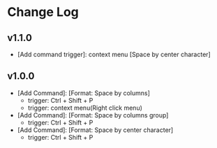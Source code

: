# Change Log

## v1.1.0
* [Add command trigger]: context menu [Space by center character]

## v1.0.0

* [Add Command]: [Format: Space by columns]
    - trigger: Ctrl + Shift + P
    - trigger: context menu(Right click menu)
* [Add Command]: [Format: Space by columns group]
    - trigger: Ctrl + Shift + P
* [Add Command]: [Format: Space by center character]
    - trigger: Ctrl + Shift + P

